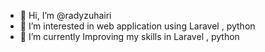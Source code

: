 - 👋 Hi, I’m @radyzuhairi
- 👀 I’m interested in  web application  using Laravel , python
- 🌱 I’m currently Improving my skills in Laravel , python

<!---
radyzuhairi/radyzuhairi is a ✨ special ✨ repository because its `README.md` (this file) appears on your GitHub profile.
You can click the Preview link to take a look at your changes.
--->
